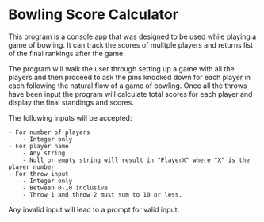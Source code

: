 # Bowling Score Calculator

This program is a console app that was designed to be used while playing a game of bowling. 
It can track the scores of mulitple players and returns list of the final rankings after the game.

The program will walk the user through setting up a game with all the players and then
proceed to ask the pins knocked down for each player in each following the natural flow
of a game of bowling. Once all the throws have been input the program will calculate total 
scores for each player and display the final standings and scores.

The following inputs will be accepted:

	- For number of players
		- Integer only
	- For player name
		- Any string
		- Null or empty string will result in "PlayerX" where "X" is the player number
	- For throw input
		- Integer only
		- Between 0-10 inclusive
		- Throw 1 and throw 2 must sum to 10 or less.

Any invalid input will lead to a prompt for valid input.
